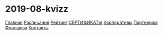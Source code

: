 # 2019-08-kvizz

<a href="https://lia5.github.io/2019-08-kvizz/myapp/index.html">Главная</a>
<a href="https://lia5.github.io/2019-08-kvizz/myapp/schedule.html">Расписание</a>
<a href="https://lia5.github.io/2019-08-kvizz/myapp/index.html">Рейтинг</a>
<a href="https://lia5.github.io/2019-08-kvizz/myapp/index.html">СЕРТИФИКАТЫ</a>
<a href="https://lia5.github.io/2019-08-kvizz/myapp/corporate.html">Корпоративы</a>
<a href="https://lia5.github.io/2019-08-kvizz/myapp/partners.html">Партнерам</a>
<a href="https://lia5.github.io/2019-08-kvizz/myapp/franchise.html">Франшиза</a>
<a href="https://lia5.github.io/2019-08-kvizz/myapp/contacts.html">Контакты</a>